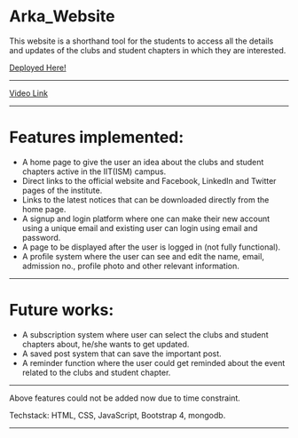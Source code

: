 # Arka_Website
This website is a shorthand tool for the students to access all the details and updates of the clubs and student chapters in which they are interested.

[Deployed Here!](https://shrouded-harbor-77455.herokuapp.com/)
***
[Video Link](https://www.youtube.com/watch?v=xNMwgIhXO44)
***
# Features implemented:
*	A home page to give the user an idea about the clubs and student chapters active in the IIT(ISM) campus.
*	Direct links to the official website and Facebook, LinkedIn and Twitter pages of the institute.
*	Links to the latest notices that can be downloaded directly from the home page.
*	A signup and login platform where one can make their new account using a unique email and existing user can login using email and password.
*	A page to be displayed after the user is logged in (not fully functional).
*	A profile system where the user can see and edit the name, email, admission no., profile photo and other relevant information.
***
# Future works:
*	A subscription system where user can select the clubs and student chapters about, he/she wants to get updated.
*	A saved post system that can save the important post.
*	A reminder function where the user could get reminded about the event related to the clubs and student chapter.
***
Above features could not be added now due to time constraint.

Techstack:
 HTML, CSS, JavaScript, Bootstrap 4, mongodb.
***
